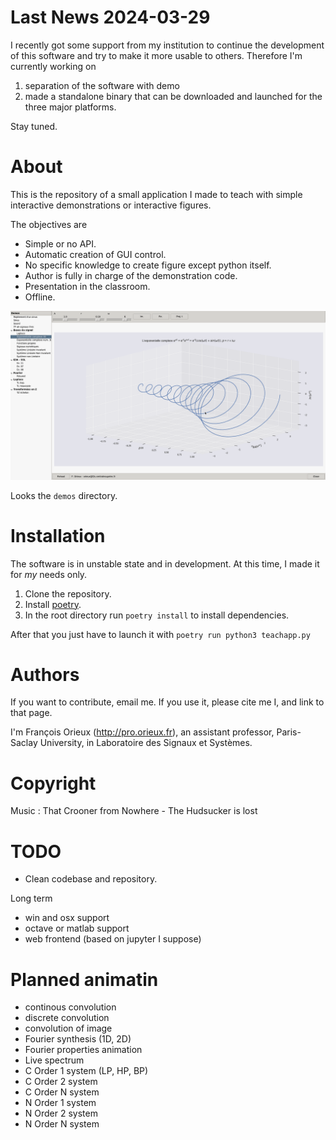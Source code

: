 # Last News 2024-03-29

I recently got some support from my institution to continue the development of
this software and try to make it more usable to others. Therefore I'm currently
working on

1. separation of the software with demo
2. made a standalone binary that can be downloaded and launched for the three major platforms.

Stay tuned.

# About

This is the repository of a small application I made to teach with simple
interactive demonstrations or interactive figures.

The objectives are

- Simple or no API.
- Automatic creation of GUI control.
- No specific knowledge to create figure except python itself.
- Author is fully in charge of the demonstration code.
- Presentation in the classroom.
- Offline.

![demo.gif](demo.gif "Demo")

Looks the `demos` directory.

# Installation

The software is in unstable state and in development. At this time, I made it
for *my* needs only.

1. Clone the repository.
2. Install [poetry](https://python-poetry.org/).
3. In the root directory run `poetry install` to install dependencies.

After that you just have to launch it with `poetry run python3 teachapp.py`

# Authors

If you want to contribute, email me. If you use it, please cite me I, and link
to that page.

I'm François Orieux (http://pro.orieux.fr), an assistant professor,
Paris-Saclay University, in Laboratoire des Signaux et Systèmes.

# Copyright

Music : That Crooner from Nowhere - The Hudsucker is lost

# TODO

- Clean codebase and repository.

Long term

- win and osx support
- octave or matlab support
- web frontend (based on jupyter I suppose)

# Planned animatin

- continous convolution
- discrete convolution
- convolution of image
- Fourier synthesis (1D, 2D)
- Fourier properties animation
- Live spectrum
- C Order 1 system (LP, HP, BP)
- C Order 2 system
- C Order N system
- N Order 1 system
- N Order 2 system
- N Order N system

